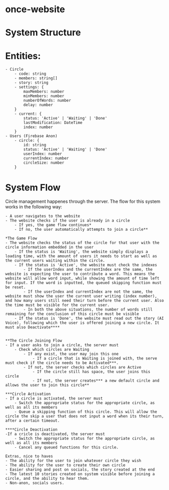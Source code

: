 # once-website

# System Structure

# Entities:

    - Circle
        - code: string
        - members: string[]
        - story: string
        - settings: {
            maxMembers: number
            minMembers: number
            numberOfWords: number
            delay: number
        }
        - current: {
            status: 'Active' | 'Waiting' | 'Done'
            lastModification: DateTime
            index: number
        }
    - Users (Firebase Anon)
        - circle: {
            id: string
            status: 'Active' | 'Waiting' | 'Done'
            userIndex: number
            currentIndex: number
            circleSize: number
        }

# System Flow

Circle management happenes through the server. The flow for this system works in the following way:

    - A user navigates to the website
    - The website checks if the user is already in a circle
        - If yes, the game flow continues*
        - If no, the user automatically attempts to join a circle**

    *The Game Flow
    - The website checks the status of the circle for that user with the circle information embedded in the user
        - If the status is 'Waiting', the website simply displays a loading time, with the amount of users it needs to start as well as the current users waiting within the circle.
        - If the status is 'Active', the website must check the indexes
            - If the userIndex and the currentIndex are the same, the website is expecting the user to contribute a word. This means the website will allow word input, while showing the amount of time left for input. If the word is inputted, the queued skipping function must be reset.
            - If the userIndex and currentIndex are not the same, the website must show the user the current user writing (index number), and how many users still need their turn before the current user. Also the time must be visible for the current user.
            - In both the above situations, the number of words still remaining for the conclusion of this circle must be visible
        - If the status is 'Done', the website must read out the story (AI Voice), following which the user is offered joining a new circle. It must also Deactivate****


    **The Circle Joining Flow
    - If a user asks to join a circle, the server must
        - Check which circles are Waiting
            - If any exist, the user may join this one
                - If a circle that is Waiting is joined with, the serve must check if the circle needs to be Activated***.
            - If not, the server checks which circles are Active
                - If the circle still has space, the user joins this circle
                - If not, the server creates*** a new default circle and allows the user to join this circle**

    ***Circle Activation
    - If a circle is activated, the server must
        - Switch the appropriate status for the appropriate circle, as well as all its members
        - Queue a skipping function of this circle. This will allow the circle the skip a user that does not input a word when its their turn, after a certain timeout.

    ****Circle Deactivation
    -If a cricle is deactivated, the server must
        - Switch the appropriate status for the appropriate circle, as well as all its members
        - Cancel any queued functions for this circle.

    Extras, nice to haves
    - The ability for the user to join whatever circle they wish
    - The ability for the user to create their own circle
    - Easier sharing and post on socials, the story created at the end
    - The latest 10 stories created on system visible before joining a circle, and the ability to hear them.
    - Non-anon, socials users.
